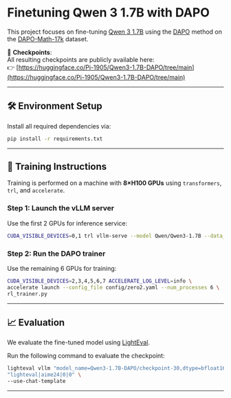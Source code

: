 # Finetuning Qwen 3 1.7B with DAPO

This project focuses on fine-tuning [Qwen 3 1.7B](https://huggingface.co/Qwen/Qwen3-1.7B) using the [DAPO](https://arxiv.org/abs/2503.14476) method on the [DAPO-Math-17k](https://huggingface.co/datasets/BytedTsinghua-SIA/DAPO-Math-17k) dataset.

📍 **Checkpoints**:  
All resulting checkpoints are publicly available here:  
👉 [https://huggingface.co/Pi-1905/Qwen3-1.7B-DAPO/tree/main](https://huggingface.co/Pi-1905/Qwen3-1.7B-DAPO/tree/main)

---

## 🛠️ Environment Setup

Install all required dependencies via:

```bash
pip install -r requirements.txt
```

---

## 🚀 Training Instructions

Training is performed on a machine with **8×H100 GPUs** using `transformers`, `trl`, and `accelerate`.

### Step 1: Launch the vLLM server

Use the first 2 GPUs for inference service:

```bash
CUDA_VISIBLE_DEVICES=0,1 trl vllm-serve --model Qwen/Qwen3-1.7B --data_parallel_size 2
```

### Step 2: Run the DAPO trainer

Use the remaining 6 GPUs for training:

```bash
CUDA_VISIBLE_DEVICES=2,3,4,5,6,7 ACCELERATE_LOG_LEVEL=info \
accelerate launch --config_file config/zero2.yaml --num_processes 6 \
rl_trainer.py
```

---

## 📈 Evaluation

We evaluate the fine-tuned model using [LightEval](https://github.com/huggingface/lighteval).

Run the following command to evaluate the checkpoint:

```bash
lighteval vllm "model_name=Qwen3-1.7B-DAPO/checkpoint-30,dtype=bfloat16,tensor_parallel_size=2,max_model_length=34000,max_num_batched_tokens=32768,gpu_memory_utilization=0.9,generation_parameters={max_new_tokens:32768,temperature:0.6,top_p:0.95,top_k:20,min_p:0}" \
"lighteval|aime24|0|0" \
--use-chat-template
```
---
